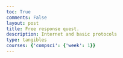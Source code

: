 ```yaml
---
toc: True
comments: False
layout: post
title: Free response quest.
description: Internet and basic protocols
type: tangibles
courses: {'compsci': {'week': 1}}
---
```

